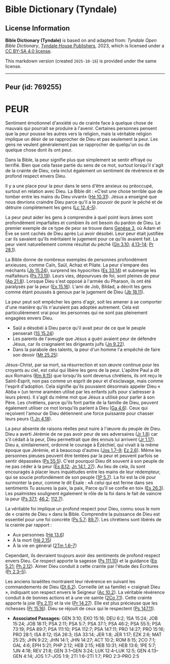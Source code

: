 # Bible Dictionary (Tyndale)

## License Information

**Bible Dictionary (Tyndale)** is based on and adapted from: _Tyndale Open Bible Dictionary_, [Tyndale House Publishers](https://tyndaleopenresources.com/), 2023, which is licensed under a [CC BY-SA 4.0 license](https://creativecommons.org/licenses/by-sa/4.0/legalcode.en).

This markdown version (created `2025-10-16`) is provided under the same license.



--------------------------------

## Peur (id: 769255)

PEUR
====

Sentiment émotionnel d'anxiété ou de crainte face à quelque chose de mauvais qui pourrait se produire à l'avenir. Certaines personnes pensent que la peur pousse les autres vers la religion, mais la véritable religion implique un désir de se rapprocher de Dieu et pas seulement la peur. Les gens ne veulent généralement pas se rapprocher de quelqu'un ou de quelque chose dont ils ont peur.

Dans la Bible, la peur signifie plus que simplement se sentir effrayé ou terrifié. Bien que cela fasse partie du sens de ce mot, surtout lorsqu'il s'agit de la crainte de Dieu, cela inclut également un sentiment de révérence et de profond respect envers Dieu.

Il y a une place pour la peur dans le sens d'être anxieux ou préoccupé, surtout en relation avec Dieu. La Bible dit : «C’est une chose terrible que de tomber entre les mains du Dieu vivant» ([Hé 10\.31](https://ref.ly/Heb10:31)). Jésus a enseigné que nous devrions craindre Dieu parce qu'il a le pouvoir de punir le péché et de détruire complètement les gens ([Lc 12\.4–5](https://ref.ly/Luke12:4-Luke12:5)).

La peur peut aider les gens à comprendre à quel point leurs âmes sont profondément imparfaites et combien ils ont besoin du pardon de Dieu. Le premier exemple de ce type de peur se trouve dans [Genèse 3](https://ref.ly/Gen3:1-Gen3:24), où Adam et Ève se sont cachés de Dieu après Lui avoir désobéi. Leur peur était justifiée car ils savaient qu'ils méritaient le jugement pour ce qu'ils avaient fait. La peur vient naturellement comme résultat du péché ([Gn 3\.10](https://ref.ly/Gen3:10); [4\.13–14](https://ref.ly/Gen4:13-Gen4:14); [Pr 28\.1](https://ref.ly/Prov28:1)).

La Bible donne de nombreux exemples de personnes profondément anxieuses, comme Caïn, Saül, Achaz et Pilate. La peur s'empare des méchants ([Jb 15\.24](https://ref.ly/Job15:24)), surprend les hypocrites ([Es 33\.14](https://ref.ly/Isa33:14)) et submerge les malfaiteurs ([Ps 73\.19](https://ref.ly/Ps73:19)). Leurs vies, dépourvues de foi, sont pleines de peur ([Ap 21\.8](https://ref.ly/Rev21:8)). Lorsque Dieu s'est opposé à l'armée du Pharaon, ils ont été paralysés par la peur ([Ex 15\.16](https://ref.ly/Exod15:16)). L'ami de Job, Bildad, a décrit les gens comme étant poussés à genoux par le jugement de Dieu ([Jb 18\.11](https://ref.ly/Job18:11)).

La peur peut soit empêcher les gens d'agir, soit les amener à se comporter d'une manière qu'ils n'auraient pas adoptée autrement. Cela est particulièrement vrai pour les personnes qui ne sont pas pleinement engagées envers Dieu.

* Saül a désobéi à Dieu parce qu'il avait peur de ce que le peuple penserait ([1S 15\.24](https://ref.ly/1Sam15:24))
* Les parents de l'aveugle que Jésus a guéri avaient peur de défendre Jésus, car ils craignaient les dirigeants juifs ([Jn 9\.22](https://ref.ly/John9:22)).
* Dans la parabole des talents, la peur d'un homme l'a empêché de faire son devoir ([Mt 25\.25](https://ref.ly/Matt25:25))

Jésus\-Christ, par sa mort, sa résurrection et son œuvre continue pour les croyants au ciel, est celui qui libère les gens de la peur. L'apôtre Paul a dit aux Romains ([Rm 8\.15](https://ref.ly/Rom8:15)) que lorsqu'ils sont devenus chrétiens, ils ont reçu le Saint\-Esprit, non pas comme un esprit de peur et d'esclavage, mais comme l'esprit d'adoption. Cela signifie qu'ils pouvaient désormais appeler Dieu « Abba » (un terme araméen utilisé par les enfants juifs pour s'adresser à leurs pères). Il s'agit du même mot que Jésus a utilisé pour parler à son Père. Les chrétiens, parce qu'ils font partie de la famille de Dieu, peuvent également utiliser ce mot lorsqu'ils parlent à Dieu ([Ga 4\.6](https://ref.ly/Gal4:6)). Ceux qui reçoivent l'amour de Dieu détiennent une force puissante pour chasser leurs peurs ([1 Jn 4\.18](https://ref.ly/1John4:18)).

La peur absente de raisons réelles peut nuire à l'œuvre du peuple de Dieu. Dieu a averti Jérémie de ne pas avoir peur de ses adversaires ([Jr 1\.8](https://ref.ly/Jer1:8)) car s'il cédait à la peur, Dieu permettrait que des ennuis lui arrivent ([Jr 1\.17](https://ref.ly/Jer1:17)). Dieu a, similairement, ordonné le courage à Ézéchiel, qui vivait à la même époque que Jérémie, et à beaucoup d'autres ([Jos 1\.7–9](https://ref.ly/Josh1:7-Josh1:9); [Ez 2\.6](https://ref.ly/Ezek2:6)). Même les personnes pieuses peuvent être tentées par la peur et peuvent parfois se sentir dépassées ([Ps 55\.5](https://ref.ly/Ps55:5)). C'est pourquoi Dieu dit souvent à son peuple de ne pas céder à la peur ([Es 8\.12](https://ref.ly/Isa8:12); [Jn 14\.1, 27](https://ref.ly/John14:1)). Au lieu de cela, ils sont encouragés à placer leurs inquiétudes entre les mains de leur rédempteur, qui se soucie profondément de son peuple ([1P 5\.7](https://ref.ly/1Pet5:7)). La foi est la clé pour surmonter la peur, comme le dit Ésaïe : «À celui qui est ferme dans ses sentiments Tu assures la paix, la paix, Parce qu’il se confie en toi» ([Es 26\.3](https://ref.ly/Isa26:3)). Les psalmistes soulignent également le rôle de la foi dans le fait de vaincre la peur ([Ps 37\.1](https://ref.ly/Ps37:1); [46\.2](https://ref.ly/Ps46:2); [112\.7](https://ref.ly/Ps112:7)).

La véritable foi implique un profond respect pour Dieu, connu sous le nom de « crainte de Dieu » dans la Bible. Comprendre la puissance de Dieu est essentiel pour une foi concrète ([Ps 5\.7](https://ref.ly/Ps5:7); [89\.7](https://ref.ly/Ps89:7)). Les chrétiens sont libérés de la crainte par rapport :

* Aux personnes ([Hé 13\.6](https://ref.ly/Heb13:6))
* À la mort ([Hé 2\.15](https://ref.ly/Heb2:15))
* À la vie en général ([2Tm 1\.6–7](https://ref.ly/2Tim1:6-2Tim1:7))

Cependant, ils devraient toujours avoir des sentiments de profond respect envers Dieu. Ce respect apporte la sagesse ([Ps 111\.10](https://ref.ly/Ps111:10)) et la guidance ([Ep 5\.21](https://ref.ly/Eph5:21); [Ph 2\.12](https://ref.ly/Phil2:12)). Aimer Dieu conduit à cette crainte par l'étude des Écritures ([Pr 2\.3–5](https://ref.ly/Prov2:3-Prov2:5)).

Les anciens Israélites montraient leur révérence en suivant les commandements de Dieu ([Dt 6\.2](https://ref.ly/Deut6:2)). Corneille (et sa famille) « craignait Dieu », indiquant son respect envers le Seigneur ([Ac 10\.2](https://ref.ly/Acts10:2)). La véritable révérence conduit à de bonnes actions et à une vie sainte ([2Co 7\.1](https://ref.ly/2Cor7:1)). Cette crainte apporte la joie ([Ps 2\.11](https://ref.ly/Ps2:11)) et la vie ([Pr 14\.27](https://ref.ly/Prov14:27)). Elle est plus précieuse que les richesses ([Pr 15\.16](https://ref.ly/Prov15:16)). Dieu se réjouit de ceux qui le respectent ([Ps 147\.11](https://ref.ly/Ps147:11)).

* **Associated Passages:** GEN 3:10; EXO 15:16; DEU 6:2; 1SA 15:24; JOB 15:24; JOB 18:11; PSA 2:11; PSA 5:7; PSA 37:1; PSA 46:2; PSA 55:5; PSA 73:19; PSA 89:7; PSA 111:10; PSA 112:7; PSA 147:11; PRO 14:27; PRO 15:16; PRO 28:1; ISA 8:12; ISA 26:3; ISA 33:14; JER 1:8; JER 1:17; EZK 2:6; MAT 25:25; JHN 9:22; JHN 14:1; JHN 14:27; ACT 10:2; ROM 8:15; 2CO 7:1; GAL 4:6; EPH 5:21; PHP 2:12; HEB 2:15; HEB 10:31; HEB 13:6; 1PE 5:7; 1JN 4:18; REV 21:8; GEN 3:1–GEN 3:24; LUK 12:4–LUK 12:5; GEN 4:13–GEN 4:14; JOS 1:7–JOS 1:9; 2TI 1:6–2TI 1:7; PRO 2:3–PRO 2:5

